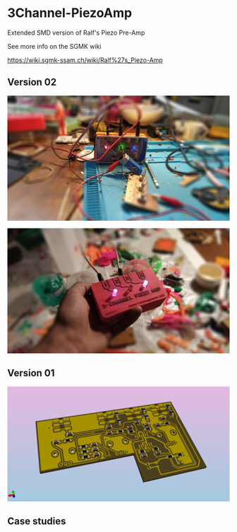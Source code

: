 # 3Channel-PiezoAmp
Extended SMD version of Ralf's Piezo Pre-Amp

See more info on the SGMK wiki

https://wiki.sgmk-ssam.ch/wiki/Ralf%27s_Piezo-Amp

## Version 02

![](https://github.com/sgmk/3Channel-PiezoAmp/raw/main/photos/3channel_exploringHacks.jpg)

![](https://github.com/sgmk/3Channel-PiezoAmp/raw/main/photos/3channel_silicone_cover.jpg)

## Version 01

![](https://github.com/sgmk/3Channel-PiezoAmp/raw/main/PCB_3d_preview_back.jpg)

## Case studies


